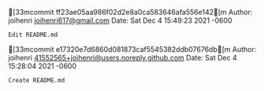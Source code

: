 [33mcommit ff23ae05aa986f02d2e8a0ca583646afa556e142[m
Author: joihenri <joihenri617@gmail.com>
Date:   Sat Dec 4 15:49:23 2021 -0600

    Edit README.md

[33mcommit e17320e7d6860d081873caf5545382ddb07676db[m
Author: joihenri <41552565+joihenri@users.noreply.github.com>
Date:   Sat Dec 4 15:28:04 2021 -0600

    Create README.md

